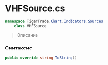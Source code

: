 
# VHFSource.cs
```csharp
namespace TigerTrade.Chart.Indicators.Sources  
    class VHFSource
```

> Описание

### Синтаксис
```csharp
public override string ToString()
```
